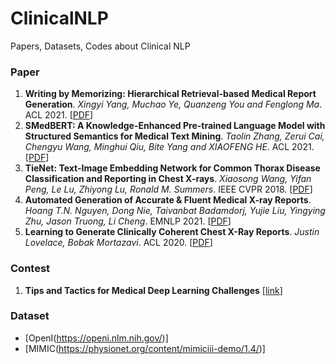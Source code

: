 # ClinicalNLP
Papers, Datasets, Codes about Clinical NLP

### Paper
1. **Writing by Memorizing: Hierarchical Retrieval-based Medical Report Generation**. *Xingyi Yang, Muchao Ye, Quanzeng You and Fenglong Ma*. ACL 2021. [[PDF](https://aclanthology.org/2021.acl-long.387/)]
2. **SMedBERT: A Knowledge-Enhanced Pre-trained Language Model with Structured Semantics for Medical Text Mining**. *Taolin Zhang, Zerui Cai, Chengyu Wang, Minghui Qiu, Bite Yang and XIAOFENG HE*. ACL 2021. [[PDF](https://aclanthology.org/2021.acl-long.457/)]
3. **TieNet: Text-Image Embedding Network for Common Thorax Disease Classification and Reporting in Chest X-rays**. *Xiaosong Wang, Yifan Peng, Le Lu, Zhiyong Lu, Ronald M. Summers*. IEEE CVPR 2018. [[PDF](https://arxiv.org/abs/1801.04334#)]
4. **Automated Generation of Accurate & Fluent Medical X-ray Reports**. *Hoang T.N. Nguyen, Dong Nie, Taivanbat Badamdorj, Yujie Liu, Yingying Zhu, Jason Truong, Li Cheng*. EMNLP 2021. [[PDF](https://arxiv.org/abs/2108.12126)]
5. **Learning to Generate Clinically Coherent Chest X-Ray Reports**. *Justin Lovelace, Bobak Mortazavi*. ACL 2020. [[PDF](https://aclanthology.org/2020.findings-emnlp.110/)]

### Contest
1. **Tips and Tactics for Medical Deep Learning Challenges** [[link](https://medium.com/@GorkemPolat/tips-and-tactics-for-medical-deep-learning-challenges-99c40e94d709)]

### Dataset
- [OpenI(https://openi.nlm.nih.gov/)]
- [MIMIC(https://physionet.org/content/mimiciii-demo/1.4/)]
